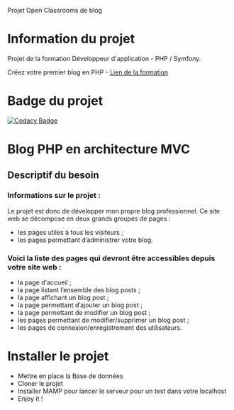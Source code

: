 Projet Open Classrooms de blog
# Information du projet

Projet de la formation Développeur d'application - PHP / Symfony.

Créez votre premier blog en PHP - [Lien de la formation](https://openclassrooms.com/fr/paths/59-developpeur-dapplication-php-symfony)

# Badge du projet

[![Codacy Badge](https://app.codacy.com/project/badge/Grade/2f394909bb5d4d1fb790cfe8b1c4e74c)](https://www.codacy.com/gh/AzzeddDev/p5_blog_php/dashboard?utm_source=github.com&amp;utm_medium=referral&amp;utm_content=AzzeddDev/p5_blog_php&amp;utm_campaign=Badge_Grade)


# Blog PHP en architecture MVC
## Descriptif du besoin

### Informations sur le projet :
Le projet est donc de développer mon propre blog professionnel. Ce site web se décompose en deux grands groupes de pages :
* les pages utiles à tous les visiteurs ;
* les pages permettant d’administrer votre blog.

### Voici la liste des pages qui devront être accessibles depuis votre site web :
* la page d'accueil ;
* la page listant l’ensemble des blog posts ;
* la page affichant un blog post ;
* la page permettant d’ajouter un blog post ;
* la page permettant de modifier un blog post ;
* les pages permettant de modifier/supprimer un blog post ;
* les pages de connexion/enregistrement des utilisateurs.


# Installer le projet
* Mettre en place la Base de données
* Cloner le projet
* Installer MAMP pour lancer le serveur pour un test dans votre localhost
* Enjoy it !
